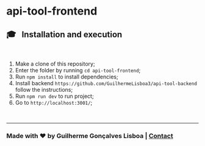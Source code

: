 # api-tool-frontend
## 🎓 &nbsp; Installation and execution

<br />

01. Make a clone of this repository;
00. Enter the folder by running `cd api-tool-frontend`;
00. Run `npm install` to install dependencies;
00. Install backend `https://github.com/GuilhermeLisboa3/api-tool-backend` follow the instructions;
00. Run `npm run dev` to run project;
00. Go to `http://localhost:3001/`;

<br />

---

### Made with ♥ by Guilherme Gonçalves Lisboa |  [Contact](https://www.linkedin.com/in/guilhermegon%C3%A7alveslisboa/)
